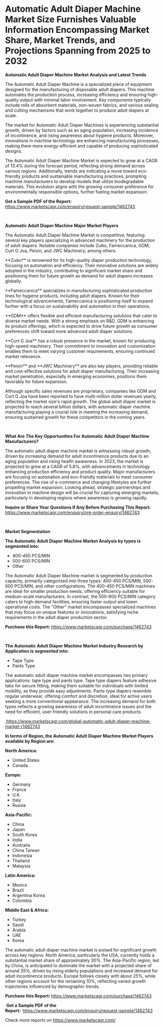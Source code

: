 <p><h1>Automatic Adult Diaper Machine Market Size Furnishes Valuable Information Encompassing Market Share, Market Trends, and Projections Spanning from 2025 to 2032</h1></p><p><strong>Automatic Adult Diaper Machine Market Analysis and Latest Trends</strong></p>
<p><p>The Automatic Adult Diaper Machine is a specialized piece of equipment designed for the manufacturing of disposable adult diapers. This machine automates the production process, increasing efficiency and ensuring high-quality output with minimal labor involvement. Key components typically include rolls of absorbent materials, non-woven fabrics, and various sealing and cutting mechanisms that work together to produce adult diapers at scale.</p><p>The market for Automatic Adult Diaper Machines is experiencing substantial growth, driven by factors such as an aging population, increasing incidence of incontinence, and rising awareness about hygiene products. Moreover, innovations in machine technology are enhancing manufacturing processes, making them more energy-efficient and capable of producing sophisticated designs. </p><p>The Automatic Adult Diaper Machine Market is expected to grow at a CAGR of 13.4% during the forecast period, reflecting strong demand across various regions. Additionally, trends are indicating a move toward eco-friendly products and sustainable manufacturing practices, prompting machine manufacturers to develop models that utilize biodegradable materials. This evolution aligns with the growing consumer preference for environmentally responsible options, further fueling market expansion.</p></p>
<p><strong>Get a Sample PDF of the Report:&nbsp;</strong> <a href="https://www.marketscagr.com/enquiry/request-sample/1462743?utm_campaign=1889&utm_medium=2&utm_source=Github&utm_content=ia&utm_term=27022025&utm_id=automatic-adult-diaper-machine">https://www.marketscagr.com/enquiry/request-sample/1462743</a></p>
<p>&nbsp;</p>
<p><strong>Automatic Adult Diaper Machine Major Market Players</strong></p>
<p><p>The Automatic Adult Diaper Machine Market is competitive, featuring several key players specializing in advanced machinery for the production of adult diapers. Notable companies include Zuiko, Fameccanica, GDM, Curt G Joa, Peixin, and JWC Machinery, among others.</p><p>**Zuiko** is renowned for its high-quality diaper production technology, focusing on automation and efficiency. Their innovative solutions are widely adopted in the industry, contributing to significant market share and positioning them for future growth as demand for adult diapers increases globally.</p><p>**Fameccanica** specializes in manufacturing sophisticated production lines for hygiene products, including adult diapers. Known for their technological advancements, Fameccanica is positioning itself to expand further with a focus on sustainability and automation in their operations.</p><p>**GDM** offers flexible and efficient manufacturing solutions that cater to diverse market needs. With a strong emphasis on R&D, GDM is enhancing its product offerings, which is expected to drive future growth as consumer preferences shift toward more advanced adult diaper solutions.</p><p>**Curt G Joa** has a robust presence in the market, known for producing high-speed machinery. Their commitment to innovation and customization enables them to meet varying customer requirements, ensuring continued market relevance.</p><p>**Peixin** and **JWC Machinery** are also key players, providing reliable and cost-effective solutions for adult diaper manufacturing. Their increasing market penetration, especially in emerging economies, positions them favorably for future expansion.</p><p>Although specific sales revenues are proprietary, companies like GDM and Curt G Joa have been reported to have multi-million dollar revenues yearly, reflecting the market size's rapid growth. The global adult diaper market is projected to reach several billion dollars, with automatic diaper machine manufacturing playing a crucial role in meeting the increasing demand, ensuring sustained growth for these competitors in the coming years.</p></p>
<p>&nbsp;</p>
<p><strong>What Are The Key Opportunities For Automatic Adult Diaper Machine Manufacturers?</strong></p>
<p><p>The automatic adult diaper machine market is witnessing robust growth, driven by increasing demand for adult incontinence products due to an aging population and rising health awareness. In 2023, the market is projected to grow at a CAGR of 5.8%, with advancements in technology enhancing production efficiency and product quality. Major manufacturers are focusing on automation and eco-friendly materials to meet consumer preferences. The rise of e-commerce and changing lifestyles are further propelling market expansion. Looking ahead, strategic partnerships and innovation in machine design will be crucial for capturing emerging markets, particularly in developing regions where awareness is growing rapidly.</p></p>
<p><strong>Inquire or Share Your Questions If Any Before Purchasing This Report:</strong> <a href="https://www.marketscagr.com/enquiry/pre-order-enquiry/1462743?utm_campaign=1889&utm_medium=2&utm_source=Github&utm_content=ia&utm_term=27022025&utm_id=automatic-adult-diaper-machine">https://www.marketscagr.com/enquiry/pre-order-enquiry/1462743</a></p>
<p>&nbsp;</p>
<p><strong>Market Segmentation</strong></p>
<p><strong>The Automatic Adult Diaper Machine Market Analysis by types is segmented into:</strong></p>
<p><ul><li>400-450 PCS/MIN</li><li>500-600 PCS/MIN</li><li>Other</li></ul></p>
<p><p>The Automatic Adult Diaper Machine market is segmented by production capacity, primarily categorized into three types: 400-450 PCS/MIN, 500-600 PCS/MIN, and other configurations. The 400-450 PCS/MIN machines are ideal for smaller production needs, offering efficiency suitable for medium-scale manufacturers. In contrast, the 500-600 PCS/MIN category caters to high-demand facilities, ensuring faster output and lower operational costs. The "Other" market encompasses specialized machines that may focus on unique features or innovations, satisfying niche requirements in the adult diaper production sector.</p></p>
<p><strong>Purchase this Report:&nbsp;</strong><a href="https://www.marketscagr.com/purchase/1462743?utm_campaign=1889&utm_medium=2&utm_source=Github&utm_content=ia&utm_term=27022025&utm_id=automatic-adult-diaper-machine">https://www.marketscagr.com/purchase/1462743</a></p>
<p>&nbsp;</p>
<p><strong>The Automatic Adult Diaper Machine Market Industry Research by Application is segmented into:</strong></p>
<p><ul><li>Tape Type</li><li>Pants Type</li></ul></p>
<p><p>The automatic adult diaper machine market encompasses two primary applications: tape type and pants type. Tape type diapers feature adhesive tabs for secure fitting, making them suitable for individuals with limited mobility, as they provide easy adjustments. Pants type diapers resemble regular underwear, offering comfort and discretion, ideal for active users seeking a more conventional appearance. The increasing demand for both types reflects a growing awareness of adult incontinence issues and the need for efficient, user-friendly solutions in personal care products.</p></p>
<p><a href="https://www.marketscagr.com/global-automatic-adult-diaper-machine-market-r1462743?utm_campaign=1889&utm_medium=2&utm_source=Github&utm_content=ia&utm_term=27022025&utm_id=automatic-adult-diaper-machine">&nbsp;https://www.marketscagr.com/global-automatic-adult-diaper-machine-market-r1462743</a></p>
<p><strong>In terms of Region, the Automatic Adult Diaper Machine Market Players available by Region are:</strong></p>
<p>
    <p> <strong> North America: </strong>
        <ul>
            <li>United States</li>
            <li>Canada</li>
        </ul>
        </p> 
    <p> <strong> Europe: </strong>
        <ul>
            <li>Germany</li>
            <li>France</li>
            <li>U.K.</li>
            <li>Italy</li>
            <li>Russia</li>
        </ul>
        </p> 
    <p> <strong> Asia-Pacific: </strong>
        <ul>
            <li>China</li>
            <li>Japan</li>
            <li>South Korea</li>
            <li>India</li>
            <li>Australia</li>
            <li>China Taiwan</li>
            <li>Indonesia</li>
            <li>Thailand</li>
            <li>Malaysia</li>
        </ul>
        </p> 
    <p> <strong> Latin America: </strong>
        <ul>
            <li>Mexico</li>
            <li>Brazil</li>
            <li>Argentina Korea</li>
            <li>Colombia</li>
        </ul>
        </p> 
    <p> <strong> Middle East & Africa: </strong>
        <ul>
            <li>Turkey</li>
            <li>Saudi</li>
            <li>Arabia</li>
            <li>UAE</li>
            <li>Korea</li>
        </ul>
    </p>
    </p>
<p><p>The automatic adult diaper machine market is poised for significant growth across key regions. North America, particularly the USA, currently holds a substantial market share of approximately 30%. The Asia-Pacific region, led by China, is anticipated to dominate the market with a projected share of around 35%, driven by rising elderly populations and increased demand for adult incontinence products. Europe follows closely with about 25%, while other regions account for the remaining 10%, reflecting varied growth trajectories influenced by demographic trends.</p></p>
<p><strong>Purchase this Report: </strong><a href="https://www.marketscagr.com/purchase/1462743?utm_campaign=1889&utm_medium=2&utm_source=Github&utm_content=ia&utm_term=27022025&utm_id=automatic-adult-diaper-machine">https://www.marketscagr.com/purchase/1462743</a></p>
<p>&nbsp;<strong>Get a Sample PDF of the Report:&nbsp;&nbsp;</strong><a href="https://www.marketscagr.com/enquiry/request-sample/1462743?utm_campaign=1889&utm_medium=2&utm_source=Github&utm_content=ia&utm_term=27022025&utm_id=automatic-adult-diaper-machine">https://www.marketscagr.com/enquiry/request-sample/1462743</a></p>
<p><strong></strong></p>
<p>Check more reports on <a href="https://www.marketscagr.com/?utm_campaign=1889&utm_medium=2&utm_source=Github&utm_content=ia&utm_term=27022025&utm_id=automatic-adult-diaper-machine">https://www.marketscagr.com/</a></p>